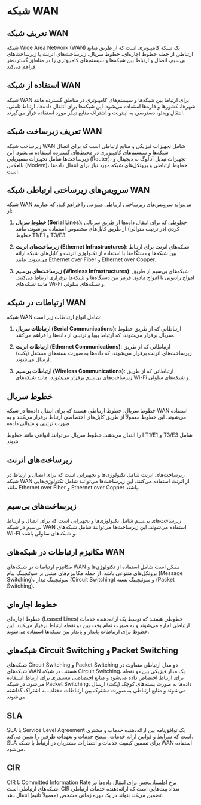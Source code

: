 # شبکه WAN

## تعریف شبکه WAN
شبکه Wide Area Network (WAN) یک شبکه کامپیوتری است که از طریق منابع ارتباطی از جمله خطوط اجاره‌ای، خطوط سریال، زیرساخت‌های اترنت یا زیرساخت‌های بی‌سیم، اتصال و ارتباط بین شبکه‌ها و سیستم‌های کامپیوتری را در مناطق گسترده‌تر فراهم می‌کند.

## استفاده از شبکه WAN
شبکه WAN برای ارتباط بین شبکه‌ها و سیستم‌های کامپیوتری در مناطق گسترده مانند شهرها، کشورها و قاره‌ها استفاده می‌شود. این شبکه‌ها برای انتقال داده‌ها، ارتباط تلفنی، انتقال ویدئو، دسترسی به اینترنت و اشتراک منابع دیگر مورد استفاده قرار می‌گیرند.

## تعریف زیرساخت شبکه WAN
زیرساخت شبکه WAN شامل تجهیزات فیزیکی و منابع ارتباطی است که برای اتصال شبکه‌ها و سیستم‌های کامپیوتری در محیط‌های گسترده استفاده می‌شود. این زیرساخت‌ها شامل تجهیزات مسیریابی (Router)، تجهیزات تبدیل آنالوگ به دیجیتال و بالعکس (Modem)، خطوط ارتباطی و پروتکل‌های شبکه مورد نیاز برای انتقال داده‌ها است.

## سرویس‌های زیرساختی ارتباطی شبکه WAN
شبکه WAN می‌تواند سرویس‌های زیرساختی ارتباطی متنوعی را فراهم کند، که عبارتند از:

1. **خطوط سریال (Serial Lines)**: خطوطی که برای انتقال داده‌ها از طریق سریالی کردن (در ترتیب متوالی) از طریق کابل‌های مخصوص استفاده می‌شوند، مانند خطوط T1/E1 و T3/E3.

2. **زیرساخت‌های اترنت (Ethernet Infrastructures)**: شبکه‌های اترنت برای ارتباط بین شبکه‌ها و دستگاه‌ها با استفاده از تکنولوژی اترنت و کابل‌های شبکه ارائه می‌شوند. مانند Ethernet over Fiber و Ethernet over Copper.

3. **زیرساخت‌های بی‌سیم (Wireless Infrastructures)**: شبکه‌های بی‌سیم از طریق امواج رادیویی یا امواج مادون قرمز بین دستگاه‌ها و شبکه‌ها برقراری ارتباط می‌کنند. مانند شبکه‌های Wi-Fi و شبکه‌های سلولی.

## ارتباطات در شبکه WAN
شبکه WAN شامل انواع ارتباطات زیر است:

1. **ارتباطات سریال (Serial Communications)**: ارتباطاتی که از طریق خطوط سریال برقرار می‌شوند، که ارتباط پویا و ترتیبی از داده‌ها را فراهم می‌کنند.

2. **ارتباطات اترنت (Ethernet Communications)**: ارتباطاتی که از طریق زیرساخت‌های اترنت برقرار می‌شوند، که داده‌ها به صورت بسته‌های مستقل (پکت) ارسال می‌شوند.

3. **ارتباطات بی‌سیم (Wireless Communications)**: ارتباطاتی که از طریق زیرساخت‌های بی‌سیم برقرار می‌شوند، مانند شبکه‌های Wi-Fi و شبکه‌های سلولی.

## خطوط سریال
خطوط سریال، خطوط ارتباطی هستند که برای انتقال داده‌ها در شبکه WAN استفاده می‌شوند. این خطوط معمولاً از طریق کابل‌های اختصاصی ارتباط برقرار می‌کنند و به صورت ترتیبی و متوالی داده‌ه

ا را انتقال می‌دهند. خطوط سریال می‌توانند انواعی مانند خطوط T1/E1 و T3/E3 شامل شوند.

## زیرساخت‌های اترنت
زیرساخت‌های اترنت شامل تکنولوژی‌ها و تجهیزاتی است که برای اتصال و ارتباط در شبکه WAN از اترنت استفاده می‌کنند. این زیرساخت‌ها می‌توانند شامل تکنولوژی‌هایی مانند Ethernet over Fiber و Ethernet over Copper باشند.

## زیرساخت‌های بی‌سیم
زیرساخت‌های بی‌سیم شامل تکنولوژی‌ها و تجهیزاتی است که برای اتصال و ارتباط بی‌سیم در شبکه WAN استفاده می‌شوند. این زیرساخت‌ها می‌توانند شامل شبکه‌های Wi-Fi و شبکه‌های سلولی باشند.

## مکانیزم ارتباطات در شبکه‌های WAN
مکانیزم ارتباطات در شبکه‌های WAN ممکن است شامل استفاده از تکنولوژی‌ها و پروتکل‌های متنوعی باشد، از جمله مکانیزم‌های مبتنی بر سوئیچینگ پیام (Message Switching)، سوئیچینگ مدار (Circuit Switching) و سوئیچینگ بسته (Packet Switching).

## خطوط اجاره‌ای
خطوط اجاره‌ای (Leased Lines) خطوطی هستند که توسط یک ارائه‌دهنده خدمات ارتباطی اجاره می‌شوند و به صورت تمام وقت بین دو نقطه ارتباط برقرار می‌کنند. این خطوط برای ارتباطات پایدار و پایدار بین شبکه‌ها استفاده می‌شوند.

## شبکه‌های Circuit Switching و Packet Switching
شبکه‌های Circuit Switching و Packet Switching دو مدل ارتباطی متفاوت در شبکه‌های WAN هستند. در شبکه Circuit Switching، یک مدار فیزیکی بین دو نقطه برای ارتباط اختصاص داده می‌شود و منابع اختصاصی مستمری برای ارتباط استفاده می‌شود. در شبکه Packet Switching، داده‌ها به صورت بسته‌های کوچک (پکت) ارسال می‌شوند و منابع ارتباطی به صورت مشترک بین ارتباطات مختلف به اشتراک گذاشته می‌شوند.

## SLA
SLA یا Service Level Agreement یک توافق‌نامه بین ارائه‌دهنده خدمات و مشتری است که شرایط و قوانین ارائه خدمات، سطح خدمات و تعهدات طرفین را تعیین می‌کند. SLA برای تضمین کیفیت خدمات و انتظارات مشتریان در ارتباط با شبکه WAN استفاده می‌شود.

## CIR
CIR یا Committed Information Rate نرخ اطمینان‌بخش برای انتقال داده‌ها در شبکه‌های ارتباطی است. CIR تعداد بیت‌هایی است که ارائه‌دهنده خدمات ارتباطی تضمین می‌کند بتواند در یک دوره زمانی مشخص (معمولاً ثانیه) انتقال دهد.